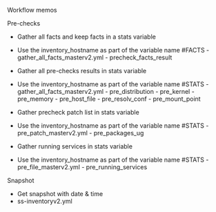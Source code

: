 Workflow memos

Pre-checks
  - Gather all facts and keep facts in a stats variable
  - Use the inventory_hostname as part of the variable name
      #FACTS - gather_all_facts_masterv2.yml
        - precheck_facts_result
  
  - Gather all pre-checks results in stats variable 
  - Use the inventory_hostname as part of the variable name
      #STATS - gather_all_facts_masterv2.yml
        - pre_distribution
        - pre_kernel
        - pre_memory
        - pre_host_file
        - pre_resolv_conf
        - pre_mount_point

  - Gather precheck patch list in stats variable
  - Use the inventory_hostname as part of the variable name
      #STATS - pre_patch_masterv2.yml
        - pre_packages_ug

  - Gather running services in stats variable
  - Use the inventory_hostname as part of the variable name
      #STATS - pre_file_masterv2.yml
        - pre_running_services

Snapshot
  - Get snapshot with date & time
  - ss-inventoryv2.yml